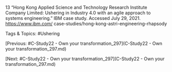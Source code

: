 13  “Hong Kong Applied Science and Technology Research 
Institute Company Limited: Ushering in Industry 4.0 with 
an agile approach to systems engineering.” IBM case 
study. Accessed July 29, 2021. https://www.ibm.com/
case-studies/hong-kong-astri-engineering-rhapsody

   Tags & Topics:
   #Ushering

[Previous: #C-Study22 - Own your transformation_297](C-Study22 - Own your transformation_297.md)

[Next: #C-Study22 - Own your transformation_297](C-Study22 - Own your transformation_297.md)